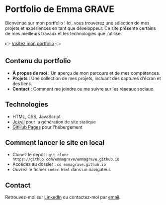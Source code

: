 # Portfolio de Emma GRAVE
Bienvenue sur mon portfolio ! Ici, vous trouverez une sélection de mes projets et expériences en tant que développeur.
Ce site présente certains de mes meilleurs travaux et les technologies que j’utilise.  

👉 [Visitez mon portfolio](https://emmagrave.github.io) 👈

## Contenu du portfolio
- **À propos de moi** : Un aperçu de mon parcours et de mes compétences.
- **Projets** : Une collection de mes projets, incluant des captures d'écran et des liens.
- **Contact** : Comment me joindre ou me suivre sur les réseaux sociaux.

## Technologies
- HTML, CSS, JavaScript
- [Jekyll](https://jekyllrb.com/) pour la génération de site statique
- [GitHub Pages](https://pages.github.com/) pour l'hébergement

## Comment lancer le site en local
- Clonez le dépôt : `git clone https://github.com/emmagrave/emmagrave.github.io`
- Accédez au dossier : `cd emmagrave.github.io`
- Ouvrez le fichier `index.html` dans un navigateur.

## Contact
Retrouvez-moi sur [LinkedIn](https://www.linkedin.com/in/emma-grave-8100752a2/) ou contactez-moi par [email](mailto:graveemma842@gmail.com).


